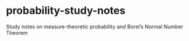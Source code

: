 # probability-study-notes
Study notes on measure-theoretic probability and Borel’s Normal Number Theorem
